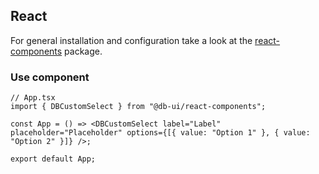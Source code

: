 ## React

For general installation and configuration take a look at the [react-components](https://www.npmjs.com/package/@db-ui/react-components) package.

### Use component

```tsx App.tsx
// App.tsx
import { DBCustomSelect } from "@db-ui/react-components";

const App = () => <DBCustomSelect label="Label" placeholder="Placeholder" options={[{ value: "Option 1" }, { value: "Option 2" }]} />;

export default App;
```
